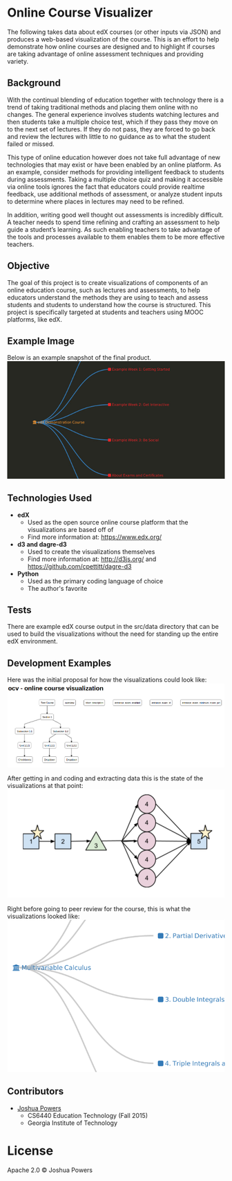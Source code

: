 # Online Course Visualizer
The following takes data about edX courses (or other inputs via JSON) and produces a web-based
visualization of the course. This is an effort to help demonstrate how online courses are designed
and to highlight if courses are taking advantage of online assessment techniques and providing
variety.

## Background
With the continual blending of education together with technology there is a trend of taking traditional methods and placing them online with no changes. The general experience involves students watching lectures and then students take a multiple choice test, which if they pass they move on to the next set of lectures. If they do not pass, they are forced to go back and review the lectures with little to no guidance as to what the student failed or missed.

This type of online education however does not take full advantage of new technologies that may exist or have been enabled by an online platform. As an example, consider methods for providing intelligent feedback to students during assessments. Taking a multiple choice quiz and making it accessible via online tools ignores the fact that educators could provide realtime feedback, use additional methods of assessment, or analyze student inputs to determine where places in lectures may need to be refined.

In addition, writing good well thought out assessments is incredibly difficult. A teacher needs to spend time refining and crafting an assessment to help guide a student’s learning. As such enabling teachers to take advantage of the tools and processes available to them enables them to be more effective teachers.

## Objective
The goal of this project is to create visualizations of components of an online education course, such as lectures and assessments, to help educators understand the methods they are using to teach and assess students and students to understand how the course is structured. This project is specifically targeted at students and teachers using MOOC platforms, like edX.

## Example Image
Below is an example snapshot of the final product.
![alt text](https://raw.githubusercontent.com/powersj/ocv/master/img/final.jpg "Initial draft")

## Technologies Used
* **edX**
  * Used as the open source online course platform that the visualizations are based off of
  * Find more information at: https://www.edx.org/
* **d3 and dagre-d3**
  * Used to create the visualizations themselves
  * Find more information at: http://d3js.org/ and https://github.com/cpettitt/dagre-d3
* **Python**
  * Used as the primary coding language of choice
  * The author's favorite

## Tests
There are example edX course output in the src/data directory that can be used to build the
visualizations without the need for standing up the entire edX environment.

## Development Examples
Here was the initial proposal for how the visualizations could look like:
![alt text](https://raw.githubusercontent.com/powersj/ocv/master/img/proto.png "Initial draft")

After getting in and coding and extracting data this is the state of the visualizations at that point:
![alt text](https://raw.githubusercontent.com/powersj/ocv/master/img/alpha.png "Initial working code")

Right before going to peer review for the course, this is what the visualizations looked like:
![alt text](https://raw.githubusercontent.com/powersj/ocv/master/img/beta.png "After initial feedback")


## Contributors
* [Joshua Powers](http://powersj.github.io/)
  * CS6440 Education Technology (Fall 2015)
  * Georgia Institute of Technology

# License
Apache 2.0 &copy; Joshua Powers
